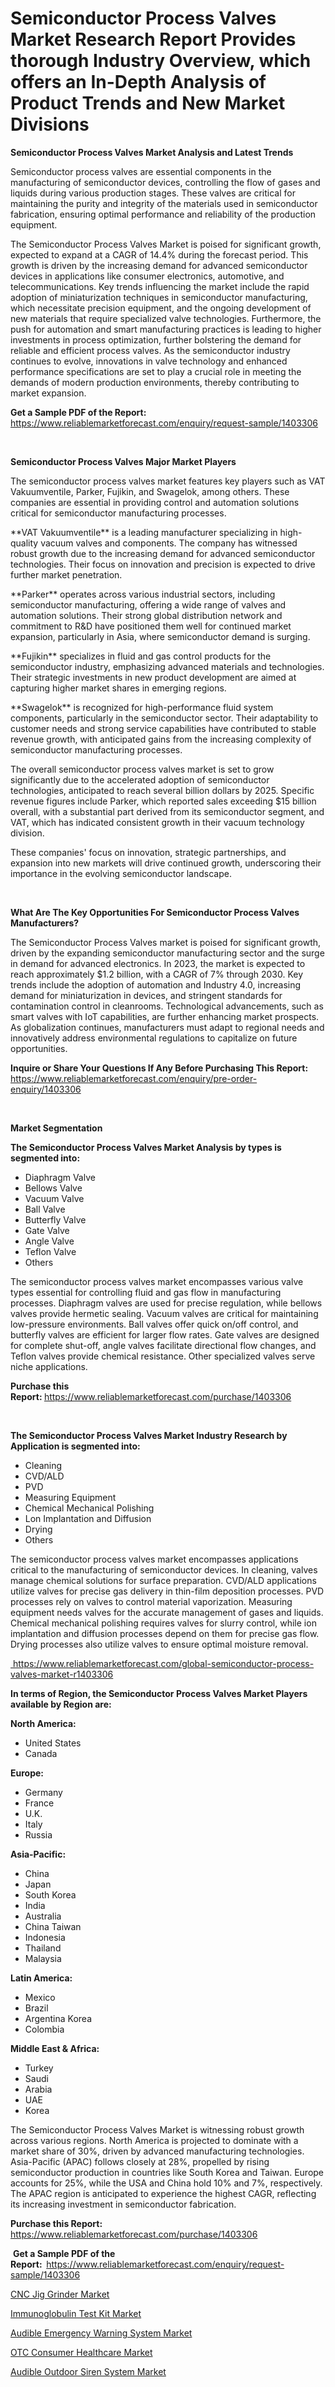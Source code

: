 <p><h1>Semiconductor Process Valves Market Research Report Provides thorough Industry Overview, which offers an In-Depth Analysis of Product Trends and New Market Divisions</h1></p><p><strong>Semiconductor Process Valves Market Analysis and Latest Trends</strong></p>
<p><p>Semiconductor process valves are essential components in the manufacturing of semiconductor devices, controlling the flow of gases and liquids during various production stages. These valves are critical for maintaining the purity and integrity of the materials used in semiconductor fabrication, ensuring optimal performance and reliability of the production equipment.</p><p>The Semiconductor Process Valves Market is poised for significant growth, expected to expand at a CAGR of 14.4% during the forecast period. This growth is driven by the increasing demand for advanced semiconductor devices in applications like consumer electronics, automotive, and telecommunications. Key trends influencing the market include the rapid adoption of miniaturization techniques in semiconductor manufacturing, which necessitate precision equipment, and the ongoing development of new materials that require specialized valve technologies. Furthermore, the push for automation and smart manufacturing practices is leading to higher investments in process optimization, further bolstering the demand for reliable and efficient process valves. As the semiconductor industry continues to evolve, innovations in valve technology and enhanced performance specifications are set to play a crucial role in meeting the demands of modern production environments, thereby contributing to market expansion.</p></p>
<p><strong>Get a Sample PDF of the Report:&nbsp;</strong> <a href="https://www.reliablemarketforecast.com/enquiry/request-sample/1403306?utm_campaign=1437&utm_medium=2&utm_source=Github&utm_content=ia&utm_term=23102024&utm_id=semiconductor-process-valves">https://www.reliablemarketforecast.com/enquiry/request-sample/1403306</a></p>
<p>&nbsp;</p>
<p><strong>Semiconductor Process Valves Major Market Players</strong></p>
<p><p>The semiconductor process valves market features key players such as VAT Vakuumventile, Parker, Fujikin, and Swagelok, among others. These companies are essential in providing control and automation solutions critical for semiconductor manufacturing processes.</p><p>**VAT Vakuumventile** is a leading manufacturer specializing in high-quality vacuum valves and components. The company has witnessed robust growth due to the increasing demand for advanced semiconductor technologies. Their focus on innovation and precision is expected to drive further market penetration.</p><p>**Parker** operates across various industrial sectors, including semiconductor manufacturing, offering a wide range of valves and automation solutions. Their strong global distribution network and commitment to R&D have positioned them well for continued market expansion, particularly in Asia, where semiconductor demand is surging.</p><p>**Fujikin** specializes in fluid and gas control products for the semiconductor industry, emphasizing advanced materials and technologies. Their strategic investments in new product development are aimed at capturing higher market shares in emerging regions.</p><p>**Swagelok** is recognized for high-performance fluid system components, particularly in the semiconductor sector. Their adaptability to customer needs and strong service capabilities have contributed to stable revenue growth, with anticipated gains from the increasing complexity of semiconductor manufacturing processes.</p><p>The overall semiconductor process valves market is set to grow significantly due to the accelerated adoption of semiconductor technologies, anticipated to reach several billion dollars by 2025. Specific revenue figures include Parker, which reported sales exceeding $15 billion overall, with a substantial part derived from its semiconductor segment, and VAT, which has indicated consistent growth in their vacuum technology division.</p><p>These companies' focus on innovation, strategic partnerships, and expansion into new markets will drive continued growth, underscoring their importance in the evolving semiconductor landscape.</p></p>
<p>&nbsp;</p>
<p><strong>What Are The Key Opportunities For Semiconductor Process Valves Manufacturers?</strong></p>
<p><p>The Semiconductor Process Valves market is poised for significant growth, driven by the expanding semiconductor manufacturing sector and the surge in demand for advanced electronics. In 2023, the market is expected to reach approximately $1.2 billion, with a CAGR of 7% through 2030. Key trends include the adoption of automation and Industry 4.0, increasing demand for miniaturization in devices, and stringent standards for contamination control in cleanrooms. Technological advancements, such as smart valves with IoT capabilities, are further enhancing market prospects. As globalization continues, manufacturers must adapt to regional needs and innovatively address environmental regulations to capitalize on future opportunities.</p></p>
<p><strong>Inquire or Share Your Questions If Any Before Purchasing This Report:</strong> <a href="https://www.reliablemarketforecast.com/enquiry/pre-order-enquiry/1403306?utm_campaign=1437&utm_medium=2&utm_source=Github&utm_content=ia&utm_term=23102024&utm_id=semiconductor-process-valves">https://www.reliablemarketforecast.com/enquiry/pre-order-enquiry/1403306</a></p>
<p>&nbsp;</p>
<p><strong>Market Segmentation</strong></p>
<p><strong>The Semiconductor Process Valves Market Analysis by types is segmented into:</strong></p>
<p><ul><li>Diaphragm Valve</li><li>Bellows Valve</li><li>Vacuum Valve</li><li>Ball Valve</li><li>Butterfly Valve</li><li>Gate Valve</li><li>Angle Valve</li><li>Teflon Valve</li><li>Others</li></ul></p>
<p><p>The semiconductor process valves market encompasses various valve types essential for controlling fluid and gas flow in manufacturing processes. Diaphragm valves are used for precise regulation, while bellows valves provide hermetic sealing. Vacuum valves are critical for maintaining low-pressure environments. Ball valves offer quick on/off control, and butterfly valves are efficient for larger flow rates. Gate valves are designed for complete shut-off, angle valves facilitate directional flow changes, and Teflon valves provide chemical resistance. Other specialized valves serve niche applications.</p></p>
<p><strong>Purchase this Report:&nbsp;</strong><a href="https://www.reliablemarketforecast.com/purchase/1403306?utm_campaign=1437&utm_medium=2&utm_source=Github&utm_content=ia&utm_term=23102024&utm_id=semiconductor-process-valves">https://www.reliablemarketforecast.com/purchase/1403306</a></p>
<p>&nbsp;</p>
<p><strong>The Semiconductor Process Valves Market Industry Research by Application is segmented into:</strong></p>
<p><ul><li>Cleaning</li><li>CVD/ALD</li><li>PVD</li><li>Measuring Equipment</li><li>Chemical Mechanical Polishing</li><li>Lon Implantation and Diffusion</li><li>Drying</li><li>Others</li></ul></p>
<p><p>The semiconductor process valves market encompasses applications critical to the manufacturing of semiconductor devices. In cleaning, valves manage chemical solutions for surface preparation. CVD/ALD applications utilize valves for precise gas delivery in thin-film deposition processes. PVD processes rely on valves to control material vaporization. Measuring equipment needs valves for the accurate management of gases and liquids. Chemical mechanical polishing requires valves for slurry control, while ion implantation and diffusion processes depend on them for precise gas flow. Drying processes also utilize valves to ensure optimal moisture removal.</p></p>
<p><a href="https://www.reliablemarketforecast.com/global-semiconductor-process-valves-market-r1403306?utm_campaign=1437&utm_medium=2&utm_source=Github&utm_content=ia&utm_term=23102024&utm_id=semiconductor-process-valves">&nbsp;https://www.reliablemarketforecast.com/global-semiconductor-process-valves-market-r1403306</a></p>
<p><strong>In terms of Region, the Semiconductor Process Valves Market Players available by Region are:</strong></p>
<p>
    <p> <strong> North America: </strong>
        <ul>
            <li>United States</li>
            <li>Canada</li>
        </ul>
        </p> 
    <p> <strong> Europe: </strong>
        <ul>
            <li>Germany</li>
            <li>France</li>
            <li>U.K.</li>
            <li>Italy</li>
            <li>Russia</li>
        </ul>
        </p> 
    <p> <strong> Asia-Pacific: </strong>
        <ul>
            <li>China</li>
            <li>Japan</li>
            <li>South Korea</li>
            <li>India</li>
            <li>Australia</li>
            <li>China Taiwan</li>
            <li>Indonesia</li>
            <li>Thailand</li>
            <li>Malaysia</li>
        </ul>
        </p> 
    <p> <strong> Latin America: </strong>
        <ul>
            <li>Mexico</li>
            <li>Brazil</li>
            <li>Argentina Korea</li>
            <li>Colombia</li>
        </ul>
        </p> 
    <p> <strong> Middle East & Africa: </strong>
        <ul>
            <li>Turkey</li>
            <li>Saudi</li>
            <li>Arabia</li>
            <li>UAE</li>
            <li>Korea</li>
        </ul>
    </p>
    </p>
<p><p>The Semiconductor Process Valves Market is witnessing robust growth across various regions. North America is projected to dominate with a market share of 30%, driven by advanced manufacturing technologies. Asia-Pacific (APAC) follows closely at 28%, propelled by rising semiconductor production in countries like South Korea and Taiwan. Europe accounts for 25%, while the USA and China hold 10% and 7%, respectively. The APAC region is anticipated to experience the highest CAGR, reflecting its increasing investment in semiconductor fabrication.</p></p>
<p><strong>Purchase this Report: </strong><a href="https://www.reliablemarketforecast.com/purchase/1403306?utm_campaign=1437&utm_medium=2&utm_source=Github&utm_content=ia&utm_term=23102024&utm_id=semiconductor-process-valves">https://www.reliablemarketforecast.com/purchase/1403306</a></p>
<p>&nbsp;<strong>Get a Sample PDF of the Report:&nbsp;&nbsp;</strong><a href="https://www.reliablemarketforecast.com/enquiry/request-sample/1403306?utm_campaign=1437&utm_medium=2&utm_source=Github&utm_content=ia&utm_term=23102024&utm_id=semiconductor-process-valves">https://www.reliablemarketforecast.com/enquiry/request-sample/1403306</a></p>
<p><strong></strong></p>
<p><p><a href="https://issuu.com/reportprime-2/docs/cnc-jig-grinder-market-size-2030.pp_5779c513cf5c8e?utm_campaign=1437&utm_medium=2&utm_source=Github&utm_content=ia&utm_term=23102024&utm_id=semiconductor-process-valves">CNC Jig Grinder Market</a></p><p><a href="https://www.linkedin.com/pulse/global-immunoglobulin-test-kit-market-size-trends-analysis-gvb4f?utm_campaign=1437&utm_medium=2&utm_source=Github&utm_content=ia&utm_term=23102024&utm_id=semiconductor-process-valves">Immunoglobulin Test Kit Market</a></p><p><a href="https://github.com/fransisca0zkko/Market-Research-Report-List-1/blob/main/audible-emergency-warning-system-market.md?utm_campaign=1437&utm_medium=2&utm_source=Github&utm_content=ia&utm_term=23102024&utm_id=semiconductor-process-valves">Audible Emergency Warning System Market</a></p><p><a href="https://www.linkedin.com/pulse/opportunities-challenges-otc-consumer-healthcare-market-strategic-jl5ef?utm_campaign=1437&utm_medium=2&utm_source=Github&utm_content=ia&utm_term=23102024&utm_id=semiconductor-process-valves">OTC Consumer Healthcare Market</a></p><p><a href="https://github.com/chaschadedn/Market-Research-Report-List-1/blob/main/audible-outdoor-siren-system-market.md?utm_campaign=1437&utm_medium=2&utm_source=Github&utm_content=ia&utm_term=23102024&utm_id=semiconductor-process-valves">Audible Outdoor Siren System Market</a></p></p>